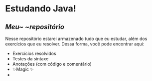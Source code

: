 # Estudando Java!
## _Meu~ ~repositório_

Nesse repositório estarei armazenado tudo que eu estudar, além dos exercícios que eu resolver. Dessa forma, você pode encontrar aqui:

- Exercícios resolvidos
- Testes da sintaxe
- Anotações (com código e comentário)
- ✨Magic ✨
- 
